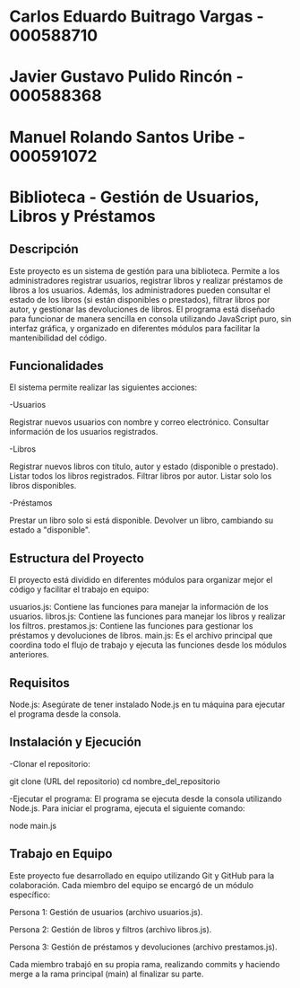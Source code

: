 # Carlos Eduardo Buitrago Vargas - 000588710
# Javier Gustavo Pulido Rincón - 000588368
# Manuel Rolando Santos Uribe - 000591072

# Biblioteca - Gestión de Usuarios, Libros y Préstamos

## Descripción

Este proyecto es un sistema de gestión para una biblioteca. Permite a los administradores registrar usuarios, registrar libros y realizar préstamos de libros a los usuarios. Además, los administradores pueden consultar el estado de los libros (si están disponibles o prestados), filtrar libros por autor, y gestionar las devoluciones de libros.
El programa está diseñado para funcionar de manera sencilla en consola utilizando JavaScript puro, sin interfaz gráfica, y organizado en diferentes módulos para facilitar la mantenibilidad del código.

## Funcionalidades

El sistema permite realizar las siguientes acciones:

-Usuarios

Registrar nuevos usuarios con nombre y correo electrónico.
Consultar información de los usuarios registrados.

-Libros

Registrar nuevos libros con título, autor y estado (disponible o prestado).
Listar todos los libros registrados.
Filtrar libros por autor.
Listar solo los libros disponibles.

-Préstamos

Prestar un libro solo si está disponible.
Devolver un libro, cambiando su estado a "disponible".

## Estructura del Proyecto

El proyecto está dividido en diferentes módulos para organizar mejor el código y facilitar el trabajo en equipo:

usuarios.js: Contiene las funciones para manejar la información de los usuarios.
libros.js: Contiene las funciones para manejar los libros y realizar los filtros.
prestamos.js: Contiene las funciones para gestionar los préstamos y devoluciones de libros.
main.js: Es el archivo principal que coordina todo el flujo de trabajo y ejecuta las funciones desde los módulos anteriores.

## Requisitos

Node.js: Asegúrate de tener instalado Node.js en tu máquina para ejecutar el programa desde la consola.

## Instalación y Ejecución

-Clonar el repositorio:

git clone (URL del repositorio)
cd nombre_del_repositorio

-Ejecutar el programa:
El programa se ejecuta desde la consola utilizando Node.js. Para iniciar el programa, ejecuta el siguiente comando:

node main.js

## Trabajo en Equipo

Este proyecto fue desarrollado en equipo utilizando Git y GitHub para la colaboración. Cada miembro del equipo se encargó de un módulo específico:

Persona 1: Gestión de usuarios (archivo usuarios.js).

Persona 2: Gestión de libros y filtros (archivo libros.js).

Persona 3: Gestión de préstamos y devoluciones (archivo prestamos.js).

Cada miembro trabajó en su propia rama, realizando commits y haciendo merge a la rama principal (main) al finalizar su parte.